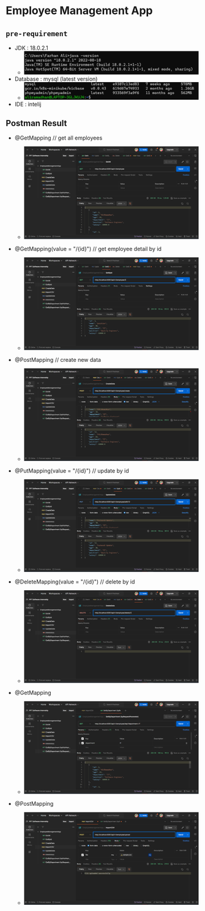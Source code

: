 # Employee Management App

## `pre-requirement`

- JDK : 18.0.2.1
  - ![jdk version](assets/jdk.png)
- Database : mysql (latest version)
  - ![mysql version](assets/mysql.png)
- IDE : intelij

## Postman Result

- @GetMapping // get all employees

  - ![Get All](assets/all.png)

- @GetMapping(value = "/{id}") // get employee detail by id

  - ![Get by id](assets/details.png)

- @PostMapping // create new data

  - ![post data](assets/create.png)

- @PutMapping(value = "/{id}") // update by id

  - ![put data](assets/edit.png)

- @DeleteMapping(value = "/{id}") // delete by id

  - ![delete data](assets/delete.png)

- @GetMapping

  - ![employ dep data](assets/reqdep.png)

- @PostMapping

  - ![csv data](assets/uploadcsv.png)
